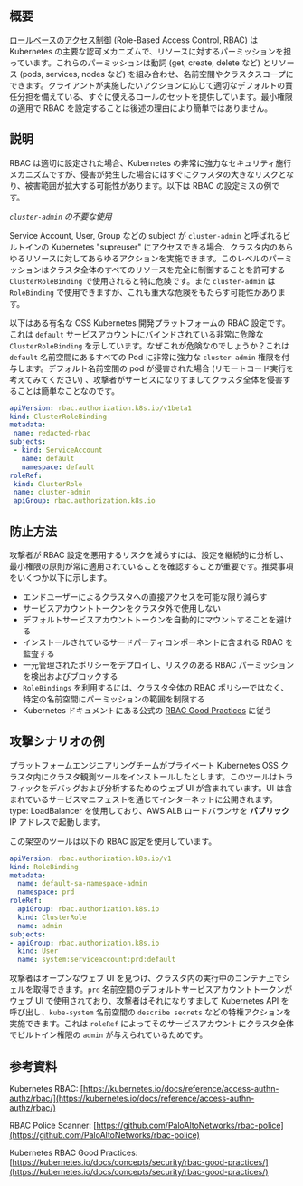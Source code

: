 ## 概要
[ロールベースのアクセス制御](https://kubernetes.io/docs/reference/access-authn-authz/rbac/) (Role-Based Access Control, RBAC) は Kubernetes の主要な認可メカニズムで、リソースに対するパーミッションを担っています。これらのパーミッションは動詞 (get, create, delete など) とリソース (pods, services, nodes など) を組み合わせ、名前空間やクラスタスコープにできます。クライアントが実施したいアクションに応じて適切なデフォルトの責任分担を備えている、すぐに使えるロールのセットを提供しています。最小権限の適用で RBAC を設定することは後述の理由により簡単ではありません。

## 説明
RBAC は適切に設定された場合、Kubernetes の非常に強力なセキュリティ施行メカニズムですが、侵害が発生した場合にはすぐにクラスタの大きなリスクとなり、被害範囲が拡大する可能性があります。以下は RBAC の設定ミスの例です。

*`cluster-admin` の不要な使用*

Service Account, User, Group などの subject が `cluster-admin` と呼ばれるビルトインの Kubernetes "supreuser" にアクセスできる場合、クラスタ内のあらゆるリソースに対してあらゆるアクションを実施できます。このレベルのパーミッションはクラスタ全体のすべてのリソースを完全に制御することを許可する `ClusterRoleBinding` で使用されると特に危険です。また `cluster-admin` は `RoleBinding` で使用できますが、これも重大な危険をもたらす可能性があります。

以下はある有名な OSS Kubernetes 開発プラットフォームの RBAC 設定です。これは `default` サービスアカウントにバインドされている非常に危険な `ClusterRoleBinding` を示しています。なぜこれが危険なのでしょうか？これは `default` 名前空間にあるすべての Pod に非常に強力な `cluster-admin` 権限を付与します。デフォルト名前空間の pod が侵害された場合 (リモートコード実行を考えてみてください) 、攻撃者がサービスになりすましてクラスタ全体を侵害することは簡単なことなのです。

```yaml
apiVersion: rbac.authorization.k8s.io/v1beta1
kind: ClusterRoleBinding
metadata:
 name: redacted-rbac
subjects:
 - kind: ServiceAccount
   name: default
   namespace: default
roleRef:
 kind: ClusterRole
 name: cluster-admin
 apiGroup: rbac.authorization.k8s.io
```

## 防止方法

攻撃者が RBAC 設定を悪用するリスクを減らすには、設定を継続的に分析し、最小権限の原則が常に適用されていることを確認することが重要です。推奨事項をいくつか以下に示します。

- エンドユーザーによるクラスタへの直接アクセスを可能な限り減らす
- サービスアカウントトークンをクラスタ外で使用しない
- デフォルトサービスアカウントトークンを自動的にマウントすることを避ける
- インストールされているサードパーティコンポーネントに含まれる RBAC を監査する
- 一元管理されたポリシーをデプロイし、リスクのある RBAC パーミッションを検出およびブロックする
- `RoleBindings` を利用するには、クラスタ全体の RBAC ポリシーではなく、特定の名前空間にパーミッションの範囲を制限する
- Kubernetes ドキュメントにある公式の [RBAC Good Practices](https://kubernetes.io/docs/concepts/security/rbac-good-practices/) に従う

## 攻撃シナリオの例
プラットフォームエンジニアリングチームがプライベート Kubernetes OSS クラスタ内にクラスタ観測ツールをインストールしたとします。このツールはトラフィックをデバッグおよび分析するためのウェブ UI が含まれています。UI は含まれているサービスマニフェストを通じてインターネットに公開されます。type: LoadBalancer を使用しており、AWS ALB ロードバランサを **パブリック** IP アドレスで起動します。

この架空のツールは以下の RBAC 設定を使用しています。

```yaml
apiVersion: rbac.authorization.k8s.io/v1
kind: RoleBinding
metadata:
  name: default-sa-namespace-admin
  namespace: prd
roleRef:
  apiGroup: rbac.authorization.k8s.io
  kind: ClusterRole
  name: admin
subjects:
- apiGroup: rbac.authorization.k8s.io
  kind: User
  name: system:serviceaccount:prd:default
```

攻撃者はオープンなウェブ UI を見つけ、クラスタ内の実行中のコンテナ上でシェルを取得できます。`prd` 名前空間のデフォルトサービスアカウントトークンがウェブ UI で使用されており、攻撃者はそれになりすまして Kubernetes API を呼び出し、`kube-system` 名前空間の `describe secrets` などの特権アクションを実施できます。これは `roleRef` によってそのサービスアカウントにクラスタ全体でビルトイン権限の `admin` が与えられているためです。

## 参考資料

Kubernetes RBAC: [https://kubernetes.io/docs/reference/access-authn-authz/rbac/](https://kubernetes.io/docs/reference/access-authn-authz/rbac/)

RBAC Police Scanner: [https://github.com/PaloAltoNetworks/rbac-police](https://github.com/PaloAltoNetworks/rbac-police)

Kubernetes RBAC Good Practices: [https://kubernetes.io/docs/concepts/security/rbac-good-practices/](https://kubernetes.io/docs/concepts/security/rbac-good-practices/)
